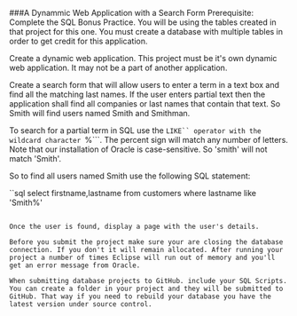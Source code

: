 <!--djw:done-->
###A Dynammic Web Application with a Search Form
Prerequisite: Complete the SQL Bonus Practice. You will be using the tables created in that project for this one. You must create a database with multiple tables in order to get credit for this application.

Create a dynamic web application. This project must be it's own dynamic web application. It may not be a part of another application.

Create a search form that will allow users to enter a term in a text box and find all the matching last names. If the user enters partial text then the application shall find all companies or last names that contain that text. So Smith will find users named Smith and Smithman.

To search for a partial term in SQL use the ```LIKE`` operator with the wildcard character ```%```. The percent sign will match any number of letters. Note that our installation of Oracle is case-sensitive. So 'smith' will not match 'Smith'.

So to find all users named Smith use the following SQL statement:

``sql
select firstname,lastname from customers where lastname like 'Smith%'
```

Once the user is found, display a page with the user's details.

Before you submit the project make sure your are closing the database connection. If you don't it will remain allocated. After running your project a number of times Eclipse will run out of memory and you'll get an error message from Oracle.

When submitting database projects to GitHub. include your SQL Scripts. You can create a folder in your project and they will be submitted to GitHub. That way if you need to rebuild your database you have the latest version under source control.